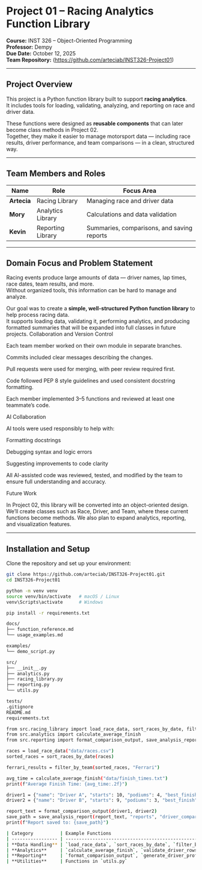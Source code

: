 # Project 01 – Racing Analytics Function Library

**Course:** INST 326 – Object-Oriented Programming  
**Professor:** Dempy  
**Due Date:** October 12, 2025  
**Team Repository:** (https://github.com/arteciab/INST326-Project01)

---

## Project Overview

This project is a Python function library built to support **racing analytics**.  
It includes tools for loading, validating, analyzing, and reporting on race and driver data.

These functions were designed as **reusable components** that can later become class methods in Project 02.  
Together, they make it easier to manage motorsport data — including race results, driver performance, and team comparisons — in a clean, structured way.

---

## Team Members and Roles

| Name | Role | Focus Area |
|------|------|-------------|
| **Artecia** | Racing Library | Managing race and driver data |
| **Mory** | Analytics Library | Calculations and data validation |
| **Kevin** | Reporting Library | Summaries, comparisons, and saving reports |

---

## Domain Focus and Problem Statement

Racing events produce large amounts of data — driver names, lap times, race dates, team results, and more.  
Without organized tools, this information can be hard to manage and analyze.

Our goal was to create a **simple, well-structured Python function library** to help process racing data.  
It supports loading data, validating it, performing analytics, and producing formatted summaries that will be expanded into full classes in future projects.
Collaboration and Version Control

Each team member worked on their own module in separate branches.

Commits included clear messages describing the changes.

Pull requests were used for merging, with peer review required first.

Code followed PEP 8 style guidelines and used consistent docstring formatting.

Each member implemented 3–5 functions and reviewed at least one teammate’s code.

AI Collaboration

AI tools were used responsibly to help with:

Formatting docstrings

Debugging syntax and logic errors

Suggesting improvements to code clarity

All AI-assisted code was reviewed, tested, and modified by the team to ensure full understanding and accuracy.

Future Work

In Project 02, this library will be converted into an object-oriented design.
We’ll create classes such as Race, Driver, and Team, where these current functions become methods.
We also plan to expand analytics, reporting, and visualization features.


---

## Installation and Setup

Clone the repository and set up your environment:

```bash
git clone https://github.com/arteciab/INST326-Project01.git
cd INST326-Project01

python -m venv venv
source venv/bin/activate   # macOS / Linux
venv\Scripts\activate      # Windows

pip install -r requirements.txt

docs/
├── function_reference.md
└── usage_examples.md

examples/
└── demo_script.py

src/
├── __init__.py
├── analytics.py
├── racing_library.py
├── reporting.py
└── utils.py

tests/
.gitignore
README.md
requirements.txt

from src.racing_library import load_race_data, sort_races_by_date, filter_by_team
from src.analytics import calculate_average_finish
from src.reporting import format_comparison_output, save_analysis_report

races = load_race_data("data/races.csv")
sorted_races = sort_races_by_date(races)

ferrari_results = filter_by_team(sorted_races, "Ferrari")

avg_time = calculate_average_finish("data/finish_times.txt")
print(f"Average Finish Time: {avg_time:.2f}")

driver1 = {"name": "Driver A", "starts": 10, "podiums": 4, "best_finish": 1, "finishes": [1, 4, 2]}
driver2 = {"name": "Driver B", "starts": 9, "podiums": 3, "best_finish": 2, "finishes": [2, 3, "DNF"]}

report_text = format_comparison_output(driver1, driver2)
save_path = save_analysis_report(report_text, "reports", "driver_comparison.md")
print(f"Report saved to: {save_path}")

| Category          | Example Functions                                                             | Description                                          |
| ----------------- | ----------------------------------------------------------------------------- | ---------------------------------------------------- |
| **Data Handling** | `load_race_data`, `sort_races_by_date`, `filter_by_team`                      | Load, clean, and organize race and driver records.   |
| **Analytics**     | `calculate_average_finish`, `validate_driver_rows`                            | Perform calculations and data validation.            |
| **Reporting**     | `format_comparison_output`, `generate_driver_profile`, `save_analysis_report` | Create summaries, comparisons, and markdown reports. |
| **Utilities**     | Functions in `utils.py`                                                       | Shared helper functions used across modules.         |
